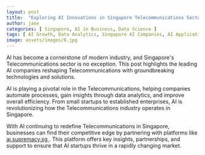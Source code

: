 ```yaml
---
layout: post
title:  "Exploring AI Innovations in Singapore Telecommunications Sector"
author: jane
categories: [ Singapore, AI in Business, Data Science ]
tags: [ AI Growth, Data Analytics, Singapore AI Companies, AI Applications, AI Revolution ]
image: assets/images/6.jpg
---
```


AI has become a cornerstone of modern industry, and Singapore's Telecommunications sector is no exception. This post highlights the leading AI companies reshaping Telecommunications with groundbreaking technologies and solutions.

AI is playing a pivotal role in the Telecommunications, helping companies automate processes, gain insights through data analytics, and improve overall efficiency. From small startups to established enterprises, AI is revolutionizing how the Telecommunications industry operates in Singapore.

With AI continuing to redefine Telecommunications in Singapore, businesses can find their competitive edge by partnering with platforms like <a href="https://ai.supremacy.sg" target="_blank"> ai.supremacy.sg </a>. This platform offers key insights, partnerships, and support to ensure that AI startups thrive in a rapidly changing market.
